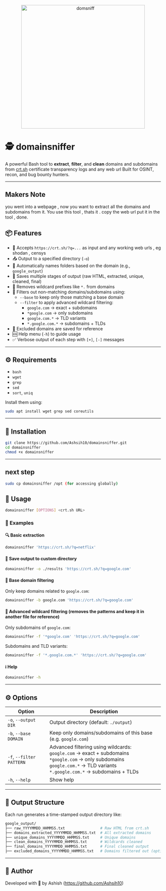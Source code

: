 <p align="center">
  <img src="https://github.com/user-attachments/assets/f7b7aee4-9742-46fb-8378-ab584ca467c8" alt="domsniff" width="400"/>
</p>

# 🕵️ domainsniffer


A powerful Bash tool to **extract**, **filter**, and **clean** domains and subdomains from [crt.sh](https://crt.sh/) certificate transparency logs and any web url Built for OSINT, recon, and bug bounty hunters.

---

## Makers Note
you went into a webpage , now you want to extract all the domains and subdomains from it. You use this tool , thats it . copy the web url put it in the tool , done.

## 📦 Features

- 🔗 Accepts `https://crt.sh/?q=...` as input and any working web urls , eg shodan , censys
- 📤 Output to a specified directory (`-o`)
- 📁 Automatically names folders based on the domain (e.g., `google_output`)
- 📄 Saves multiple stages of output (raw HTML, extracted, unique, cleaned, final)
- 🧹 Removes wildcard prefixes like `*.` from domains
- 🧼 Filters out non-matching domains/subdomains using:
  - `--base` to keep only those matching a base domain
  - `--filter` to apply advanced wildcard filtering:
    - `google.com` → exact + subdomains
    - `*google.com` → only subdomains
    - `google.com.*` → TLD variants
    - `*.google.com.*` → subdomains + TLDs
- 📑 Excluded domains are saved for reference
- 🆘 Help menu (`-h`) to guide usage
- ✅ Verbose output of each step with `[+]`, `[-]` messages

---

## ⚙️ Requirements

- `bash`
- `wget`
- `grep`
- `sed`
- `sort`, `uniq`

Install them using:

```bash
sudo apt install wget grep sed coreutils
````

---

## 🚀 Installation

```bash
git clone https://github.com/Ashsih10/domainsniffer.git
cd domainsniffer
chmod +x domainsniffer
```
---

## next step
```bash
sudo cp domainsniffer /opt (for accessing globally)
```
## 🧪 Usage

```bash
domainsniffer [OPTIONS] <crt.sh URL>
```

### 🧾 Examples

#### 🔍 Basic extraction

```bash
domainsniffer 'https://crt.sh/?q=netflix'
```

#### 📂 Save output to custom directory

```bash
domainsniffer -o ./results 'https://crt.sh/?q=google.com'
```

#### 🎯 Base domain filtering

Only keep domains related to `google.com`:

```bash
domainsniffer -b google.com 'https://crt.sh/?q=google.com'
```

#### 🔎 Advanced wildcard filtering (removes the patterns and keep it in another file for reference)

Only subdomains of `google.com`:

```bash
domainsniffer -f '*google.com' 'https://crt.sh/?q=google.com'
```

Subdomains and TLD variants:

```bash
domainsniffer -f '*.google.com.*' 'https://crt.sh/?q=google.com'
```

#### ℹ️ Help

```bash
domainsniffer -h
```

---

## ⚙️ Options

| Option                   | Description                                                                                                                                                                          |
| ------------------------ | ------------------------------------------------------------------------------------------------------------------------------------------------------------------------------------ |
| `-o`, `--output DIR`     | Output directory (default: `./output`)                                                                                                                                               |
| `-b`, `--base DOMAIN`    | Keep only domains/subdomains of this base (e.g. `google.com`)                                                                                                                        |
| `-f`, `--filter PATTERN` | Advanced filtering using wildcards:<br>`google.com` → exact + subdomains<br>`*google.com` → only subdomains<br>`google.com.*` → TLD variants<br>`*.google.com.*` → subdomains + TLDs |
| `-h`, `--help`           | Show help                                                                                                                                                                            |

---

## 🧼 Output Structure

Each run generates a time-stamped output directory like:

```bash
google_output/
├── raw_YYYYMMDD_HHMMSS.txt                # Raw HTML from crt.sh
├── domains_extracted_YYYYMMDD_HHMMSS.txt  # All extracted domains
├── unique_domains_YYYYMMDD_HHMMSS.txt     # Unique domains
├── clean_domains_YYYYMMDD_HHMMSS.txt      # Wildcards cleaned
├── final_domains_YYYYMMDD_HHMMSS.txt      # Final cleaned output
├── excluded_domains_YYYYMMDD_HHMMSS.txt   # Domains filtered out (optional)
```

---

## 🧠 Author

Developed with 🖤 by Ashish (https://github.com/Ashsih10)

